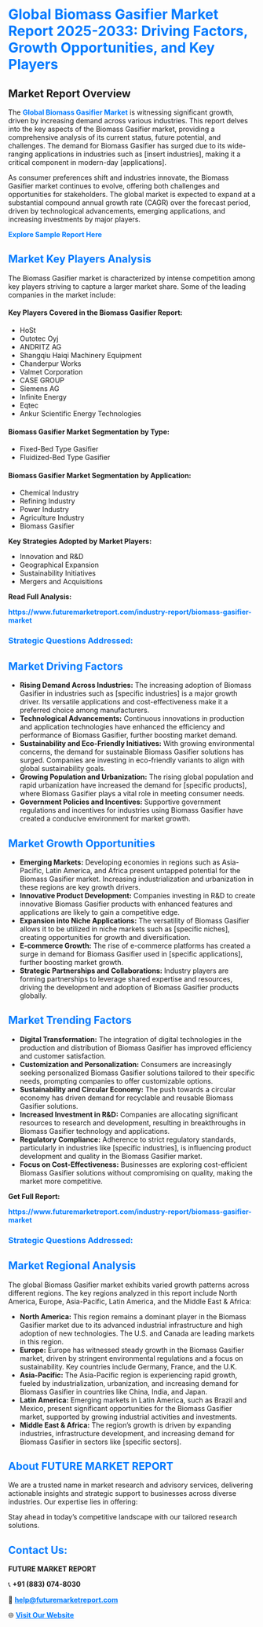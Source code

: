 <h1 style="color: #007BFF;">Global Biomass Gasifier Market Report 2025-2033: Driving Factors, Growth Opportunities, and Key Players</h1>

<section id="overview">
<h2>Market Report Overview</h2>
<p>The <a href="https://www.futuremarketreport.com/industry-report/biomass-gasifier-market" style="color: #007BFF; text-decoration: none;"><strong>Global Biomass Gasifier Market</strong></a> is witnessing significant growth, driven by increasing demand across various industries. This report delves into the key aspects of the Biomass Gasifier market, providing a comprehensive analysis of its current status, future potential, and challenges. The demand for Biomass Gasifier has surged due to its wide-ranging applications in industries such as [insert industries], making it a critical component in modern-day [applications].</p>
<p>As consumer preferences shift and industries innovate, the Biomass Gasifier market continues to evolve, offering both challenges and opportunities for stakeholders. The global market is expected to expand at a substantial compound annual growth rate (CAGR) over the forecast period, driven by technological advancements, emerging applications, and increasing investments by major players.</p>
</section>

<section id="overview">
<p><a href="https://www.futuremarketreport.com/request-sample/reportId=113468" style="color: #007BFF; text-decoration: none;"><strong>Explore Sample Report Here</strong></a></p>
</section>

<section id="key-players">
<h2 style="color: #007BFF;">Market Key Players Analysis</h2>
<p>The Biomass Gasifier market is characterized by intense competition among key players striving to capture a larger market share. Some of the leading companies in the market include:</p>
<h4>Key Players Covered in the Biomass Gasifier Report:</h4>
<ul><li>HoSt</li><li>Outotec Oyj</li><li>ANDRITZ AG</li><li>Shangqiu Haiqi Machinery Equipment</li><li>Chanderpur Works</li><li>Valmet Corporation</li><li>CASE GROUP</li><li>Siemens AG</li><li>Infinite Energy</li><li>Eqtec</li><li>Ankur Scientific Energy Technologies</li></ul>
<h4>Biomass Gasifier Market Segmentation by Type:</h4>
<ul><li>Fixed-Bed Type Gasifier</li><li>Fluidized-Bed Type Gasifier</li></ul>

<h4>Biomass Gasifier Market Segmentation by Application:</h4>
<ul><li>Chemical Industry</li><li>Refining Industry</li><li>Power Industry</li><li>Agriculture Industry</li><li>Biomass Gasifier</li></ul>
<p><strong>Key Strategies Adopted by Market Players:</strong></p>
<ul>
<li>Innovation and R&D</li>
<li>Geographical Expansion</li>
<li>Sustainability Initiatives</li>
<li>Mergers and Acquisitions</li>
</ul>
</section>

<section>
<p><strong>Read Full Analysis: </strong></p><a href="https://www.futuremarketreport.com/industry-report/biomass-gasifier-market" style="color: #007BFF; text-decoration: none;"><strong>https://www.futuremarketreport.com/industry-report/biomass-gasifier-market</strong></a>
<h3 style="color: #007BFF;">Strategic Questions Addressed:</h3>
</section>

<section id="driving-factors">
<h2 style="color: #007BFF;">Market Driving Factors</h2>
<ul>
<li><strong>Rising Demand Across Industries:</strong> The increasing adoption of Biomass Gasifier in industries such as [specific industries] is a major growth driver. Its versatile applications and cost-effectiveness make it a preferred choice among manufacturers.</li>
<li><strong>Technological Advancements:</strong> Continuous innovations in production and application technologies have enhanced the efficiency and performance of Biomass Gasifier, further boosting market demand.</li>
<li><strong>Sustainability and Eco-Friendly Initiatives:</strong> With growing environmental concerns, the demand for sustainable Biomass Gasifier solutions has surged. Companies are investing in eco-friendly variants to align with global sustainability goals.</li>
<li><strong>Growing Population and Urbanization:</strong> The rising global population and rapid urbanization have increased the demand for [specific products], where Biomass Gasifier plays a vital role in meeting consumer needs.</li>
<li><strong>Government Policies and Incentives:</strong> Supportive government regulations and incentives for industries using Biomass Gasifier have created a conducive environment for market growth.</li>
</ul>
</section>

<section id="growth-opportunities">
<h2 style="color: #007BFF;">Market Growth Opportunities</h2>
<ul>
<li><strong>Emerging Markets:</strong> Developing economies in regions such as Asia-Pacific, Latin America, and Africa present untapped potential for the Biomass Gasifier market. Increasing industrialization and urbanization in these regions are key growth drivers.</li>
<li><strong>Innovative Product Development:</strong> Companies investing in R&D to create innovative Biomass Gasifier products with enhanced features and applications are likely to gain a competitive edge.</li>
<li><strong>Expansion into Niche Applications:</strong> The versatility of Biomass Gasifier allows it to be utilized in niche markets such as [specific niches], creating opportunities for growth and diversification.</li>
<li><strong>E-commerce Growth:</strong> The rise of e-commerce platforms has created a surge in demand for Biomass Gasifier used in [specific applications], further boosting market growth.</li>
<li><strong>Strategic Partnerships and Collaborations:</strong> Industry players are forming partnerships to leverage shared expertise and resources, driving the development and adoption of Biomass Gasifier products globally.</li>
</ul>
</section>

<section id="trending-factors">
<h2 style="color: #007BFF;">Market Trending Factors</h2>
<ul>
<li><strong>Digital Transformation:</strong> The integration of digital technologies in the production and distribution of Biomass Gasifier has improved efficiency and customer satisfaction.</li>
<li><strong>Customization and Personalization:</strong> Consumers are increasingly seeking personalized Biomass Gasifier solutions tailored to their specific needs, prompting companies to offer customizable options.</li>
<li><strong>Sustainability and Circular Economy:</strong> The push towards a circular economy has driven demand for recyclable and reusable Biomass Gasifier solutions.</li>
<li><strong>Increased Investment in R&D:</strong> Companies are allocating significant resources to research and development, resulting in breakthroughs in Biomass Gasifier technology and applications.</li>
<li><strong>Regulatory Compliance:</strong> Adherence to strict regulatory standards, particularly in industries like [specific industries], is influencing product development and quality in the Biomass Gasifier market.</li>
<li><strong>Focus on Cost-Effectiveness:</strong> Businesses are exploring cost-efficient Biomass Gasifier solutions without compromising on quality, making the market more competitive.</li>
</ul>
</section>

<section>
<p><strong>Get Full Report: </strong></p><a href="https://www.futuremarketreport.com/industry-report/biomass-gasifier-market" style="color: #007BFF; text-decoration: none;"><strong>https://www.futuremarketreport.com/industry-report/biomass-gasifier-market</strong></a>
<h3 style="color: #007BFF;">Strategic Questions Addressed:</h3>
</section>


<section id="regional-analysis">
<h2 style="color: #007BFF;">Market Regional Analysis</h2>
<p>The global Biomass Gasifier market exhibits varied growth patterns across different regions. The key regions analyzed in this report include North America, Europe, Asia-Pacific, Latin America, and the Middle East & Africa:</p>
<ul>
<li><strong>North America:</strong> This region remains a dominant player in the Biomass Gasifier market due to its advanced industrial infrastructure and high adoption of new technologies. The U.S. and Canada are leading markets in this region.</li>
<li><strong>Europe:</strong> Europe has witnessed steady growth in the Biomass Gasifier market, driven by stringent environmental regulations and a focus on sustainability. Key countries include Germany, France, and the U.K.</li>
<li><strong>Asia-Pacific:</strong> The Asia-Pacific region is experiencing rapid growth, fueled by industrialization, urbanization, and increasing demand for Biomass Gasifier in countries like China, India, and Japan.</li>
<li><strong>Latin America:</strong> Emerging markets in Latin America, such as Brazil and Mexico, present significant opportunities for the Biomass Gasifier market, supported by growing industrial activities and investments.</li>
<li><strong>Middle East & Africa:</strong> The region’s growth is driven by expanding industries, infrastructure development, and increasing demand for Biomass Gasifier in sectors like [specific sectors].</li>
</ul>
</section>

<footer>
<h2 style="color: #007BFF;">About FUTURE MARKET REPORT</h2>
<p>We are a trusted name in market research and advisory services, delivering actionable insights and strategic support to businesses across diverse industries. Our expertise lies in offering:</p>

<p>Stay ahead in today’s competitive landscape with our tailored research solutions.</p>

<h2 style="color: #007BFF;">Contact Us:</h2>
<p><strong>FUTURE MARKET REPORT</strong></p>
<p>📞 <strong>+91 (883) 074-8030</strong></p>
<p>📧 <strong><a href="mailto:help@futuremarketreport.com" style="color: #007BFF;">help@futuremarketreport.com</a></strong></p>
<p>🌐 <strong><a href="https://www.futuremarketreport.com/" style="color: #007BFF;">Visit Our Website</a></strong></p>
</footer>